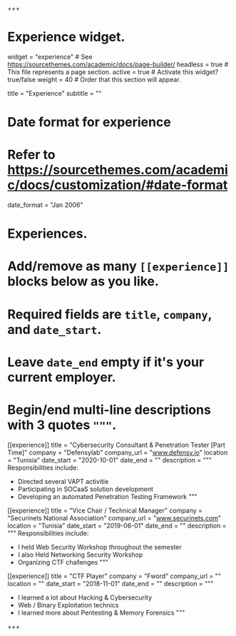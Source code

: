 +++
# Experience widget.
widget = "experience"  # See https://sourcethemes.com/academic/docs/page-builder/
headless = true  # This file represents a page section.
active = true  # Activate this widget? true/false
weight = 40  # Order that this section will appear.

title = "Experience"
subtitle = ""

# Date format for experience
#   Refer to https://sourcethemes.com/academic/docs/customization/#date-format
date_format = "Jan 2006"

# Experiences.
#   Add/remove as many `[[experience]]` blocks below as you like.
#   Required fields are `title`, `company`, and `date_start`.
#   Leave `date_end` empty if it's your current employer.
#   Begin/end multi-line descriptions with 3 quotes `"""`.
[[experience]]
  title = "Cybersecurity Consultant & Penetration Tester [Part Time]"
  company = "Defensylab"
  company_url = "www.defensy.io"
  location = "Tunisia"
  date_start = "2020-10-01"
  date_end = ""
  description = """
  Responsibilities include:
  
  * Directed several VAPT activitie
  * Participating in SOCaaS solution development
  * Developing an automated Penetration Testing Framework
  """

[[experience]]
  title = "Vice Chair / Technical Manager"
  company = "Securinets National Association"
  company_url = "www.securinets.com"
  location = "Tunisia"
  date_start = "2019-06-01"
  date_end = ""
  description = """
  Responsibilities include:
  
  * I held Web Security Workshop throughout the semester 
  * I also Held Networking Security Workshop
  * Organizing CTF challenges
  """

[[experience]]
  title = "CTF Player"
  company = "Fword"
  company_url = ""
  location = ""
  date_start = "2018-11-01"
  date_end = ""
  description = """
  * I learned a lot about Hacking & Cybersecurity
  * Web / Binary Exploitation technics
  * I learned more about Pentesting & Memory Forensics
"""

+++

